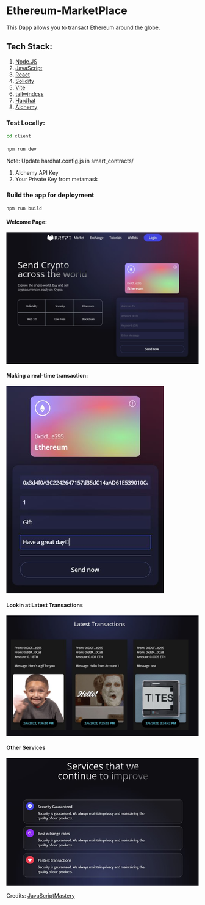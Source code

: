 # Ethereum-MarketPlace
This Dapp allows you to transact Ethereum around the globe. 

## Tech Stack: 

1. [Node.JS](https://nodejs.org/en/)
2. [JavaScript](https://developer.mozilla.org/en-US/docs/Web/JavaScript)
3. [React](https://reactjs.org/)
4. [Solidity](https://soliditylang.org/)
5. [Vite](https://vitejs.dev/)
6. [tailwindcss](https://tailwindcss.com/)
7. [Hardhat](https://hardhat.org/)
8. [Alchemy](https://www.alchemy.com/)


### Test Locally: 
```bash
cd client

npm run dev
```

Note: Update hardhat.config.js in smart_contracts/

1. Alchemy API Key
2. Your Private Key from metamask

### Build the app for deployment

```bash
npm run build
```

#### Welcome Page: 
![alt welcome](./web3.0/client/images/Welcome.jpg)

#### Making a real-time transaction: 
![alt transaction](./web3.0/client/images/Transaction.jpg)

#### Lookin at Latest Transactions
![alt latest_transactions](./web3.0/client/images/Transactions.jpg)

#### Other Services
![alt services](./web3.0/client/images/Services.jpg)



Credits: [JavaScriptMastery](https://www.youtube.com/watch?v=Wn_Kb3MR_cU&ab_channel=JavaScriptMastery)